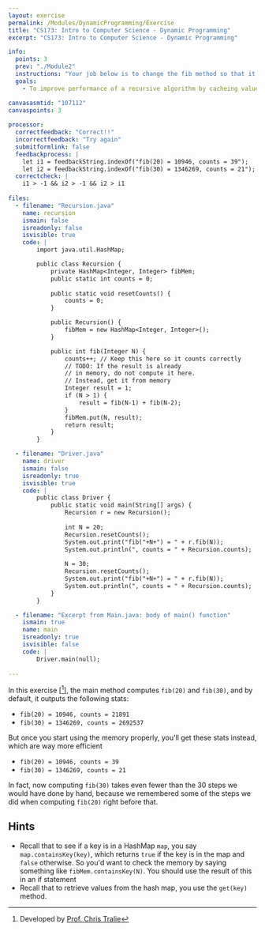 ```yaml
---
layout: exercise
permalink: /Modules/DynamicProgramming/Exercise
title: "CS173: Intro to Computer Science - Dynamic Programming"
excerpt: "CS173: Intro to Computer Science - Dynamic Programming"

info:
  points: 3
  prev: "./Module2"
  instructions: "Your job below is to change the fib method so that it checks to see if a particular Fibonacci number has been saved in memory before trying to compute it. If it's already been saved, simply return what's in memory."
  goals:
    - To improve performance of a recursive algorithm by cacheing values via a Dynamic Program 

canvasasmtid: "107112"      
canvaspoints: 3
  
processor:  
  correctfeedback: "Correct!!" 
  incorrectfeedback: "Try again"
  submitformlink: false
  feedbackprocess: | 
    let i1 = feedbackString.indexOf("fib(20) = 10946, counts = 39");
    let i2 = feedbackString.indexOf("fib(30) = 1346269, counts = 21"); 
  correctcheck: |
    i1 > -1 && i2 > -1 && i2 > i1
 
files:
  - filename: "Recursion.java"
    name: recursion
    ismain: false
    isreadonly: false
    isvisible: true
    code: |
        import java.util.HashMap;

        public class Recursion {
            private HashMap<Integer, Integer> fibMem;
            public static int counts = 0;
            
            public static void resetCounts() {
                counts = 0;
            }

            public Recursion() {
                fibMem = new HashMap<Integer, Integer>();
            }

            public int fib(Integer N) {
                counts++; // Keep this here so it counts correctly
                // TODO: If the result is already
                // in memory, do not compute it here.
                // Instead, get it from memory
                Integer result = 1;
                if (N > 1) {
                    result = fib(N-1) + fib(N-2);
                }
                fibMem.put(N, result);
                return result;
            }
        }

  - filename: "Driver.java"
    name: driver
    ismain: false
    isreadonly: true
    isvisible: true
    code: | 
        public class Driver {
            public static void main(String[] args) {
                Recursion r = new Recursion();
                
                int N = 20;
                Recursion.resetCounts();
                System.out.print("fib("+N+") = " + r.fib(N));
                System.out.println(", counts = " + Recursion.counts);
                
                N = 30;
                Recursion.resetCounts();
                System.out.print("fib("+N+") = " + r.fib(N));
                System.out.println(", counts = " + Recursion.counts);
            }
        }    

  - filename: "Excerpt from Main.java: body of main() function"
    ismain: true
    name: main
    isreadonly: true
    isvisible: false
    code: |
        Driver.main(null);
        
---
```


In this exercise \[[^1]\], the main method computes `fib(20)` and `fib(30)`, and by default, it outputs the following stats:

* `fib(20) = 10946, counts = 21891`
* `fib(30) = 1346269, counts = 2692537`

But once you start using the memory properly, you'll get these stats instead, which are way more efficient

* `fib(20) = 10946, counts = 39`
* `fib(30) = 1346269, counts = 21`

In fact, now computing `fib(30)` takes even fewer than the 30 steps we would have done by hand, because we remembered some of the steps we did when computing `fib(20)` right before that.

## Hints

* Recall that to see if a key is in a HashMap `map`, you say `map.containsKey(key)`, which returns `true` if the key is in the map and `false` otherwise. So you'd want to check the memory by saying something like `fibMem.containsKey(N)`. You should use the result of this in an if statement
* Recall that to retrieve values from the hash map, you use the `get(key)` method.

[^1]: Developed by [Prof. Chris Tralie](https://www.ursinus.edu/live/profiles/4502-christopher-j-tralie)
